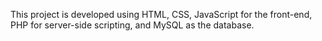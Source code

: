 This project is developed using HTML, CSS, JavaScript for the front-end, PHP for server-side scripting, and MySQL as the database.
